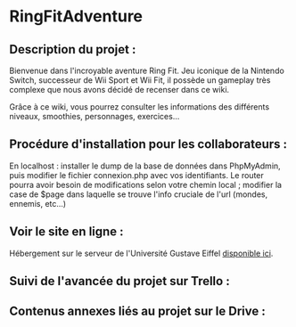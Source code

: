 # RingFitAdventure

## Description du projet : 

Bienvenue dans l'incroyable aventure Ring Fit. Jeu iconique de la Nintendo Switch, successeur de Wii Sport et Wii Fit, il possède un gameplay très complexe que nous avons décidé de recenser dans ce wiki. 

Grâce à ce wiki, vous pourrez consulter les informations des différents niveaux, smoothies, personnages, exercices... 

## Procédure d'installation pour les collaborateurs :

En localhost : installer le dump de la base de données dans PhpMyAdmin, puis modifier le fichier connexion.php avec vos identifiants. 
Le router pourra avoir besoin de modifications selon votre chemin local ; modifier la case de $page dans laquelle se trouve l'info cruciale de l'url (mondes, ennemis, etc...)

## Voir le site en ligne : 

Hébergement sur le serveur de l'Université Gustave Eiffel [disponible ici](https://etudiant.u-pem.fr/~flavie.enrico/RingFitAdventure/).

## Suivi de l'avancée du projet sur Trello : 

## Contenus annexes liés au projet sur le Drive : 